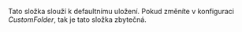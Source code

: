 Tato složka slouží k defaultnímu uložení. Pokud změníte v konfiguraci *CustomFolder*, tak je tato složka zbytečná.